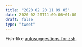 ```yaml
---
title: "2020 02 20 11 09 05"
date: 2020-02-20T11:09:06+01:00
draft: false
type: "tweet"
---
```

Fish-like [autosuggestions for zsh](https://github.com/zsh-users/zsh-autosuggestions).
